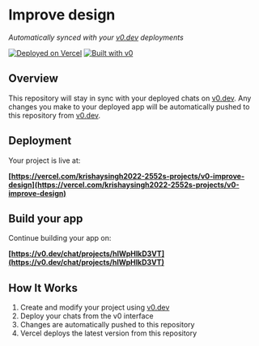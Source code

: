 # Improve design

*Automatically synced with your [v0.dev](https://v0.dev) deployments*

[![Deployed on Vercel](https://img.shields.io/badge/Deployed%20on-Vercel-black?style=for-the-badge&logo=vercel)](https://vercel.com/krishaysingh2022-2552s-projects/v0-improve-design)
[![Built with v0](https://img.shields.io/badge/Built%20with-v0.dev-black?style=for-the-badge)](https://v0.dev/chat/projects/hIWpHIkD3VT)

## Overview

This repository will stay in sync with your deployed chats on [v0.dev](https://v0.dev).
Any changes you make to your deployed app will be automatically pushed to this repository from [v0.dev](https://v0.dev).

## Deployment

Your project is live at:

**[https://vercel.com/krishaysingh2022-2552s-projects/v0-improve-design](https://vercel.com/krishaysingh2022-2552s-projects/v0-improve-design)**

## Build your app

Continue building your app on:

**[https://v0.dev/chat/projects/hIWpHIkD3VT](https://v0.dev/chat/projects/hIWpHIkD3VT)**

## How It Works

1. Create and modify your project using [v0.dev](https://v0.dev)
2. Deploy your chats from the v0 interface
3. Changes are automatically pushed to this repository
4. Vercel deploys the latest version from this repository
